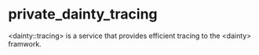 # private_dainty_tracing
&lt;dainty::tracing> is a service that provides efficient tracing to the &lt;dainty> framwork.
